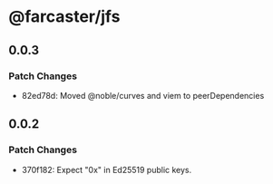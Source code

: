 # @farcaster/jfs

## 0.0.3

### Patch Changes

- 82ed78d: Moved @noble/curves and viem to peerDependencies

## 0.0.2

### Patch Changes

- 370f182: Expect "0x" in Ed25519 public keys.
